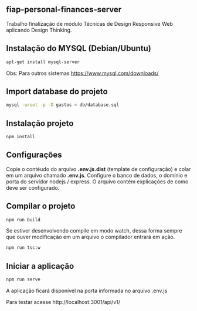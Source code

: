## fiap-personal-finances-server
Trabalho finalização de módulo Técnicas de Design Responsive Web aplicando Design Thinking.

## Instalação do MYSQL (Debian/Ubuntu)

```bash
apt-get install mysql-server
```
Obs: Para outros sistemas https://www.mysql.com/downloads/
 

## Import database do projeto

```bash
mysql -uroot -p -D gastos < db/database.sql
```


## Instalação projeto

```bash
npm install
```

## Configurações

Copie o contéudo do arquivo **.env.js.dist** (template de configuração) e colar em um arquivo chamado **.env.js**. Configure o banco de dados, o domínio e porta do servidor nodejs / express. O arquivo contém explicações de como deve ser configurado.

## Compilar o projeto

```bash
npm run build
```

Se estiver desenvolvendo compile em modo watch, dessa forma sempre que ouver modificação em um arquivo o compilador entrará em ação.

```bash
npm run tsc:w
```

## Iniciar a aplicação

```bash
npm run serve
```

A aplicação ficará disponível na porta informada no arquivo .env.js

Para testar acesse http://localhost:3001/api/v1/